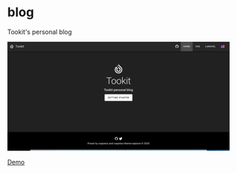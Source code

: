 # blog
Tookit's personal blog

![Template](docs/.vuepress/public/img/neptune-screenshot-1.png)

[Demo](http://isocked.com/)